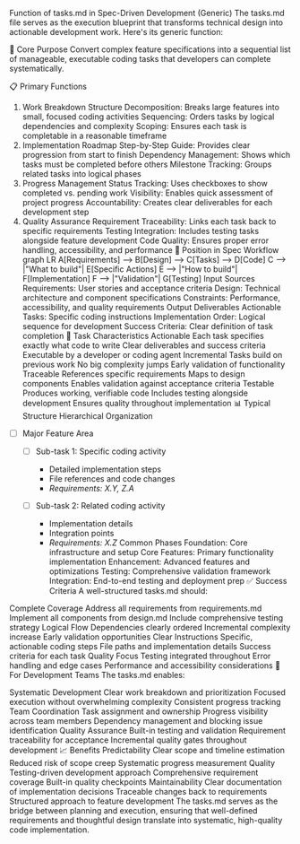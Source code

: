 Function of tasks.md in Spec-Driven Development (Generic)
The tasks.md file serves as the execution blueprint that transforms technical design into actionable development work. Here's its generic function:

🎯 Core Purpose
Convert complex feature specifications into a sequential list of manageable, executable coding tasks that developers can complete systematically.

📋 Primary Functions
1. Work Breakdown Structure
Decomposition: Breaks large features into small, focused coding activities
Sequencing: Orders tasks by logical dependencies and complexity
Scoping: Ensures each task is completable in a reasonable timeframe
2. Implementation Roadmap
Step-by-Step Guide: Provides clear progression from start to finish
Dependency Management: Shows which tasks must be completed before others
Milestone Tracking: Groups related tasks into logical phases
3. Progress Management
Status Tracking: Uses checkboxes to show completed vs. pending work
Visibility: Enables quick assessment of project progress
Accountability: Creates clear deliverables for each development step
4. Quality Assurance
Requirement Traceability: Links each task back to specific requirements
Testing Integration: Includes testing tasks alongside feature development
Code Quality: Ensures proper error handling, accessibility, and performance
🔄 Position in Spec Workflow
graph LR
    A[Requirements] --> B[Design] --> C[Tasks] --> D[Code]
    C --> |"What to build"| E[Specific Actions]
    E --> |"How to build"| F[Implementation]
    F --> |"Validation"| G[Testing]
Input Sources
Requirements: User stories and acceptance criteria
Design: Technical architecture and component specifications
Constraints: Performance, accessibility, and quality requirements
Output Deliverables
Actionable Tasks: Specific coding instructions
Implementation Order: Logical sequence for development
Success Criteria: Clear definition of task completion
🎯 Task Characteristics
Actionable
Each task specifies exactly what code to write
Clear deliverables and success criteria
Executable by a developer or coding agent
Incremental
Tasks build on previous work
No big complexity jumps
Early validation of functionality
Traceable
References specific requirements
Maps to design components
Enables validation against acceptance criteria
Testable
Produces working, verifiable code
Includes testing alongside development
Ensures quality throughout implementation
📊 Typical Structure
Hierarchical Organization
- [ ] Major Feature Area
  - [ ] Sub-task 1: Specific coding activity
    - Detailed implementation steps
    - File references and code changes
    - _Requirements: X.Y, Z.A_
  
  - [ ] Sub-task 2: Related coding activity
    - Implementation details
    - Integration points
    - _Requirements: X.Z_
Common Phases
Foundation: Core infrastructure and setup
Core Features: Primary functionality implementation
Enhancement: Advanced features and optimizations
Testing: Comprehensive validation framework
Integration: End-to-end testing and deployment prep
✅ Success Criteria
A well-structured tasks.md should:

Complete Coverage
Address all requirements from requirements.md
Implement all components from design.md
Include comprehensive testing strategy
Logical Flow
Dependencies clearly ordered
Incremental complexity increase
Early validation opportunities
Clear Instructions
Specific, actionable coding steps
File paths and implementation details
Success criteria for each task
Quality Focus
Testing integrated throughout
Error handling and edge cases
Performance and accessibility considerations
🔧 For Development Teams
The tasks.md enables:

Systematic Development
Clear work breakdown and prioritization
Focused execution without overwhelming complexity
Consistent progress tracking
Team Coordination
Task assignment and ownership
Progress visibility across team members
Dependency management and blocking issue identification
Quality Assurance
Built-in testing and validation
Requirement traceability for acceptance
Incremental quality gates throughout development
📈 Benefits
Predictability
Clear scope and timeline estimation
Reduced risk of scope creep
Systematic progress measurement
Quality
Testing-driven development approach
Comprehensive requirement coverage
Built-in quality checkpoints
Maintainability
Clear documentation of implementation decisions
Traceable changes back to requirements
Structured approach to feature development
The tasks.md serves as the bridge between planning and execution, ensuring that well-defined requirements and thoughtful design translate into systematic, high-quality code implementation.